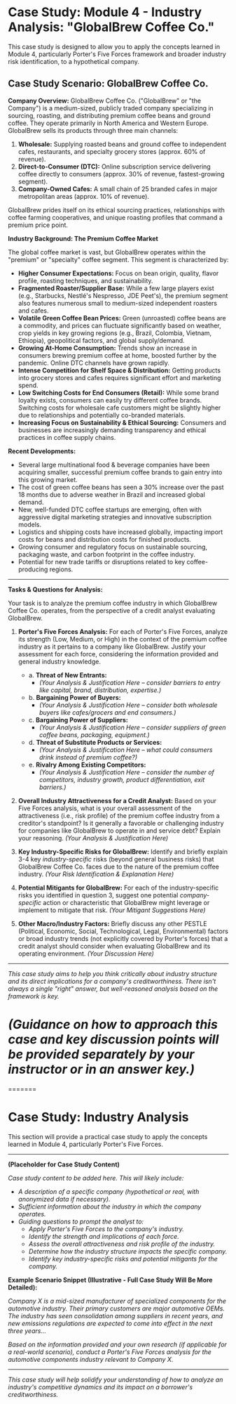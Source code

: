 # Case Study: Module 4 - Industry Analysis: "GlobalBrew Coffee Co."

This case study is designed to allow you to apply the concepts learned in Module 4, particularly Porter's Five Forces framework and broader industry risk identification, to a hypothetical company.

## Case Study Scenario: GlobalBrew Coffee Co.

**Company Overview:**
GlobalBrew Coffee Co. ("GlobalBrew" or "the Company") is a medium-sized, publicly traded company specializing in sourcing, roasting, and distributing premium coffee beans and ground coffee. They operate primarily in North America and Western Europe. GlobalBrew sells its products through three main channels:
1.  **Wholesale:** Supplying roasted beans and ground coffee to independent cafes, restaurants, and specialty grocery stores (approx. 60% of revenue).
2.  **Direct-to-Consumer (DTC):** Online subscription service delivering coffee directly to consumers (approx. 30% of revenue, fastest-growing segment).
3.  **Company-Owned Cafes:** A small chain of 25 branded cafes in major metropolitan areas (approx. 10% of revenue).

GlobalBrew prides itself on its ethical sourcing practices, relationships with coffee farming cooperatives, and unique roasting profiles that command a premium price point.

**Industry Background: The Premium Coffee Market**

The global coffee market is vast, but GlobalBrew operates within the "premium" or "specialty" coffee segment. This segment is characterized by:
*   **Higher Consumer Expectations:** Focus on bean origin, quality, flavor profile, roasting techniques, and sustainability.
*   **Fragmented Roaster/Supplier Base:** While a few large players exist (e.g., Starbucks, Nestlé's Nespresso, JDE Peet's), the premium segment also features numerous small to medium-sized independent roasters and cafes.
*   **Volatile Green Coffee Bean Prices:** Green (unroasted) coffee beans are a commodity, and prices can fluctuate significantly based on weather, crop yields in key growing regions (e.g., Brazil, Colombia, Vietnam, Ethiopia), geopolitical factors, and global supply/demand.
*   **Growing At-Home Consumption:** Trends show an increase in consumers brewing premium coffee at home, boosted further by the pandemic. Online DTC channels have grown rapidly.
*   **Intense Competition for Shelf Space & Distribution:** Getting products into grocery stores and cafes requires significant effort and marketing spend.
*   **Low Switching Costs for End Consumers (Retail):** While some brand loyalty exists, consumers can easily try different coffee brands. Switching costs for wholesale cafe customers might be slightly higher due to relationships and potentially co-branded materials.
*   **Increasing Focus on Sustainability & Ethical Sourcing:** Consumers and businesses are increasingly demanding transparency and ethical practices in coffee supply chains.

**Recent Developments:**
*   Several large multinational food & beverage companies have been acquiring smaller, successful premium coffee brands to gain entry into this growing market.
*   The cost of green coffee beans has seen a 30% increase over the past 18 months due to adverse weather in Brazil and increased global demand.
*   New, well-funded DTC coffee startups are emerging, often with aggressive digital marketing strategies and innovative subscription models.
*   Logistics and shipping costs have increased globally, impacting import costs for beans and distribution costs for finished products.
*   Growing consumer and regulatory focus on sustainable sourcing, packaging waste, and carbon footprint in the coffee industry.
*   Potential for new trade tariffs or disruptions related to key coffee-producing regions.

---

**Tasks & Questions for Analysis:**

Your task is to analyze the premium coffee industry in which GlobalBrew Coffee Co. operates, from the perspective of a credit analyst evaluating GlobalBrew.

1.  **Porter's Five Forces Analysis:**
    For each of Porter's Five Forces, analyze its strength (Low, Medium, or High) in the context of the premium coffee industry as it pertains to a company like GlobalBrew. Justify your assessment for each force, considering the information provided and general industry knowledge.

    *   a.  **Threat of New Entrants:**
        *   *(Your Analysis & Justification Here – consider barriers to entry like capital, brand, distribution, expertise.)*
    *   b.  **Bargaining Power of Buyers:**
        *   *(Your Analysis & Justification Here – consider both wholesale buyers like cafes/grocers and end consumers.)*
    *   c.  **Bargaining Power of Suppliers:**
        *   *(Your Analysis & Justification Here – consider suppliers of green coffee beans, packaging, equipment.)*
    *   d.  **Threat of Substitute Products or Services:**
        *   *(Your Analysis & Justification Here – what could consumers drink instead of premium coffee?)*
    *   e.  **Rivalry Among Existing Competitors:**
        *   *(Your Analysis & Justification Here – consider the number of competitors, industry growth, product differentiation, exit barriers.)*

2.  **Overall Industry Attractiveness for a Credit Analyst:**
    Based on your Five Forces analysis, what is your overall assessment of the attractiveness (i.e., risk profile) of the premium coffee industry from a creditor's standpoint? Is it generally a favorable or challenging industry for companies like GlobalBrew to operate in and service debt? Explain your reasoning.
    *(Your Analysis & Justification Here)*

3.  **Key Industry-Specific Risks for GlobalBrew:**
    Identify and briefly explain 3-4 key *industry-specific* risks (beyond general business risks) that GlobalBrew Coffee Co. faces due to the nature of the premium coffee industry.
    *(Your Risk Identification & Explanation Here)*

4.  **Potential Mitigants for GlobalBrew:**
    For each of the industry-specific risks you identified in question 3, suggest one potential *company-specific* action or characteristic that GlobalBrew might leverage or implement to mitigate that risk.
    *(Your Mitigant Suggestions Here)*

5.  **Other Macro/Industry Factors:**
    Briefly discuss any other PESTLE (Political, Economic, Social, Technological, Legal, Environmental) factors or broad industry trends (not explicitly covered by Porter's forces) that a credit analyst should consider when evaluating GlobalBrew and its operating environment.
    *(Your Discussion Here)*

---

*This case study aims to help you think critically about industry structure and its direct implications for a company's creditworthiness. There isn't always a single "right" answer, but well-reasoned analysis based on the framework is key.*

*(Guidance on how to approach this case and key discussion points will be provided separately by your instructor or in an answer key.)*
=======
=======
# Case Study: Industry Analysis

This section will provide a practical case study to apply the concepts learned in Module 4, particularly Porter's Five Forces.

---

**(Placeholder for Case Study Content)**

*Case study content to be added here. This will likely include:*
*   *A description of a specific company (hypothetical or real, with anonymized data if necessary).*
*   *Sufficient information about the industry in which the company operates.*
*   *Guiding questions to prompt the analyst to:*
    *   *Apply Porter's Five Forces to the company's industry.*
    *   *Identify the strength and implications of each force.*
    *   *Assess the overall attractiveness and risk profile of the industry.*
    *   *Determine how the industry structure impacts the specific company.*
    *   *Identify key industry-specific risks and potential mitigants for the company.*

**Example Scenario Snippet (Illustrative - Full Case Study Will Be More Detailed):**

*Company X is a mid-sized manufacturer of specialized components for the automotive industry. Their primary customers are major automotive OEMs. The industry has seen consolidation among suppliers in recent years, and new emissions regulations are expected to come into effect in the next three years...*

*Based on the information provided and your own research (if applicable for a real-world scenario), conduct a Porter's Five Forces analysis for the automotive components industry relevant to Company X.*

---

*This case study will help solidify your understanding of how to analyze an industry's competitive dynamics and its impact on a borrower's creditworthiness.*
